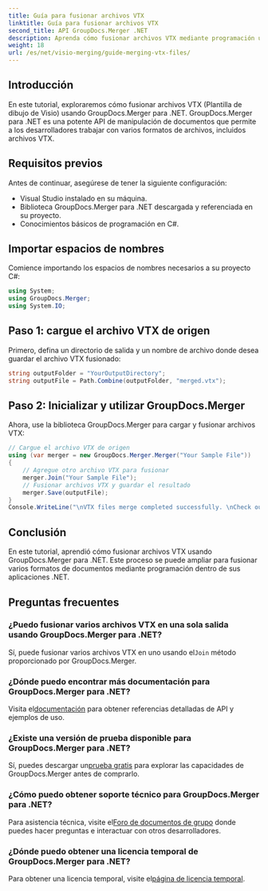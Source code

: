 ```yaml
---
title: Guía para fusionar archivos VTX
linktitle: Guía para fusionar archivos VTX
second_title: API GroupDocs.Merger .NET
description: Aprenda cómo fusionar archivos VTX mediante programación usando GroupDocs.Merger para .NET. Guía paso a paso con ejemplos de código.
weight: 18
url: /es/net/visio-merging/guide-merging-vtx-files/
---
```

## Introducción
En este tutorial, exploraremos cómo fusionar archivos VTX (Plantilla de dibujo de Visio) usando GroupDocs.Merger para .NET. GroupDocs.Merger para .NET es una potente API de manipulación de documentos que permite a los desarrolladores trabajar con varios formatos de archivos, incluidos archivos VTX.
## Requisitos previos
Antes de continuar, asegúrese de tener la siguiente configuración:
- Visual Studio instalado en su máquina.
- Biblioteca GroupDocs.Merger para .NET descargada y referenciada en su proyecto.
- Conocimientos básicos de programación en C#.

## Importar espacios de nombres
Comience importando los espacios de nombres necesarios a su proyecto C#:
```csharp
using System; 
using GroupDocs.Merger;
using System.IO;
```
## Paso 1: cargue el archivo VTX de origen
Primero, defina un directorio de salida y un nombre de archivo donde desea guardar el archivo VTX fusionado:
```csharp
string outputFolder = "YourOutputDirectory";
string outputFile = Path.Combine(outputFolder, "merged.vtx");
```
## Paso 2: Inicializar y utilizar GroupDocs.Merger
Ahora, use la biblioteca GroupDocs.Merger para cargar y fusionar archivos VTX:
```csharp
// Cargue el archivo VTX de origen
using (var merger = new GroupDocs.Merger.Merger("Your Sample File"))
{
    // Agregue otro archivo VTX para fusionar
    merger.Join("Your Sample File");
    // Fusionar archivos VTX y guardar el resultado
    merger.Save(outputFile);
}
Console.WriteLine("\nVTX files merge completed successfully. \nCheck output in {0}", outputFolder);
```

## Conclusión
En este tutorial, aprendió cómo fusionar archivos VTX usando GroupDocs.Merger para .NET. Este proceso se puede ampliar para fusionar varios formatos de documentos mediante programación dentro de sus aplicaciones .NET.

## Preguntas frecuentes
### ¿Puedo fusionar varios archivos VTX en una sola salida usando GroupDocs.Merger para .NET?
 Sí, puede fusionar varios archivos VTX en uno usando el`Join` método proporcionado por GroupDocs.Merger.
### ¿Dónde puedo encontrar más documentación para GroupDocs.Merger para .NET?
 Visita el[documentación](https://tutorials.groupdocs.com/merger/net/) para obtener referencias detalladas de API y ejemplos de uso.
### ¿Existe una versión de prueba disponible para GroupDocs.Merger para .NET?
 Sí, puedes descargar un[prueba gratis](https://releases.groupdocs.com/) para explorar las capacidades de GroupDocs.Merger antes de comprarlo.
### ¿Cómo puedo obtener soporte técnico para GroupDocs.Merger para .NET?
 Para asistencia técnica, visite el[Foro de documentos de grupo](https://forum.groupdocs.com/c/merger/32) donde puedes hacer preguntas e interactuar con otros desarrolladores.
### ¿Dónde puedo obtener una licencia temporal de GroupDocs.Merger para .NET?
 Para obtener una licencia temporal, visite el[página de licencia temporal](https://purchase.groupdocs.com/temporary-license/).